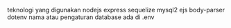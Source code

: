 teknologi yang digunakan
nodejs express sequelize mysql2 ejs body-parser dotenv
nama atau pengaturan database ada di .env
